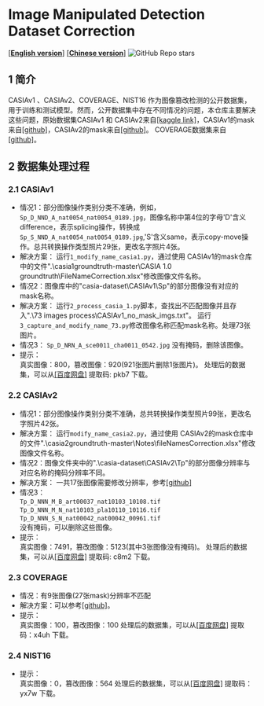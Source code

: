# Image Manipulated Detection Dataset Correction 
[[**English version**]](./README.md)  [[**Chinese version**]](./README-zh.md)   ![GitHub Repo stars](https://img.shields.io/github/stars/YanLi8858/Image-Manipulation-Dataset)

## 1 简介
CASIAv1 、CASIAv2、COVERAGE、NIST16 作为图像篡改检测的公开数据集，用于训练和测试模型。然而，公开数据集中存在不同情况的问题，本仓库主要解决这些问题，原始数据集CASIAv1 和 CASIAv2来自[[kaggle link]](https://www.kaggle.com/datasets/sophatvathana/casia-dataset?select=CASIA1)，CASIAv1的mask来自[[github]](https://github.com/CauchyComplete/casia1groundtruth)，CASIAv2的mask来自[[github]](https://github.com/CauchyComplete/casia2groundtruth)。
COVERAGE数据集来自[[github]](https://github.com/wenbihan/coverage)。


## 2 数据集处理过程

### 2.1 CASIAv1
- 情况1：部分图像操作类别分类不准确，例如，`Sp_D_NND_A_nat0054_nat0054_0189.jpg`，图像名称中第4位的字母'D'含义difference，表示splicing操作，转换成`Sp_S_NND_A_nat0054_nat0054_0189.jpg`,'S'含义same，表示copy-move操作。总共转换操作类型照片29张，更改名字照片4张。
- 解决方案：
运行`1_modify_name_casia1.py`，通过使用 CASIAv1的mask仓库中的文件".\casia1groundtruth-master\CASIA 1.0 groundtruth\FileNameCorrection.xlsx"修改图像文件名称。
- 情况2：图像库中的"casia-dataset\CASIAv1\Sp"的部分图像没有对应的mask名称。
- 解决方案：
运行`2_process_casia_1.py`脚本，查找出不匹配图像并且存入".\73 images process\CASIAv1_no_mask_imgs.txt"。
运行`3_capture_and_modify_name_73.py`修改图像名称匹配mask名称。处理73张图片。
- 情况3：
`Sp_D_NRN_A_sce0011_cha0011_0542.jpg` 没有掩码，删除该图像。
- 提示：<br>
真实图像：800，篡改图像：920(921张图片删除1张图片)。
处理后的数据集，可以从[[百度网盘]](
https://pan.baidu.com/s/1iiIVKMuyNj75b8JFm8IQDA?pwd=pkb7 ) 提取码: pkb7 下载。


### 2.2 CASIAv2
- 情况1：部分图像操作类别分类不准确，总共转换操作类型照片99张，更改名字照片42张。
- 解决方案：
运行`modify_name_casia2.py`，通过使用 CASIAv2的mask仓库中的文件".\casia2groundtruth-master\Notes\fileNamesCorrection.xlsx"修改图像文件名称。
- 情况2：图像文件夹中的".\casia-dataset\CASIAv2\Tp"的部分图像分辨率与对应名称的掩码分辨率不同。
- 解决方案：
一共17张图像需要修改分辨率，参考[[github]](https://github.com/SunnyHaze/IML-Dataset-Corrections/blob/main/README-zh.md)
- 情况3：<br>
`Tp_D_NNN_M_B_art00037_nat10103_10108.tif`<br>
`Tp_D_NNN_M_N_nat10103_pla10110_10116.tif`<br>
`Tp_D_NNN_S_N_nat00042_nat00042_00961.tif`<br>没有掩码，可以删除这些图像。
- 提示：<br>
真实图像：7491，篡改图像：5123(其中3张图像没有掩码)。
处理后的数据集，可以从[[百度网盘]]( https://pan.baidu.com/s/1xlGanuW49gQE3hKvDkhulQ?pwd=c8m2 ) 提取码: c8m2 下载。

### 2.3 COVERAGE 
- 情况：有9张图像(27张mask)分辨率不匹配
- 解决方案：可以参考[[github]](https://github.com/SunnyHaze/IML-Dataset-Corrections)。
- 提示：<br>
真实图像：100，篡改图像：100
处理后的数据集，可以从[[百度网盘]](通过百度网盘分享的文件：https://pan.baidu.com/s/1QWdvqoHUe972jV-jBc_7zQ?pwd=x4uh 
) 提取码：x4uh 下载。
### 2.4 NIST16 
- 提示：<br>
真实图像：0，篡改图像：564
处理后的数据集，可以从[[百度网盘]](https://pan.baidu.com/s/1XMPZnnrO2lnyMhfvoGqdyA?pwd=yx7w 
) 提取码：yx7w 下载。
